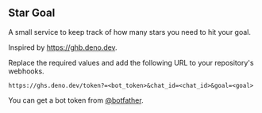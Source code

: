 ## Star Goal

A small service to keep track of how many stars you need to hit your goal.

Inspired by https://ghb.deno.dev.

Replace the required values and add the following URL to your repository's webhooks.

```
https://ghs.deno.dev/token?=<bot_token>&chat_id=<chat_id>&goal=<goal>
```

You can get a bot token from [@botfather](https://t.me/botfather).
